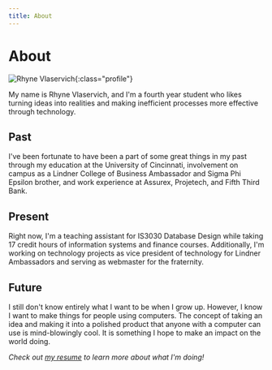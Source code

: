 ```yaml
---
title: About
---
```


# About

![Rhyne Vlaservich](/img/me.png "Rhyne Vlaservich"){:class="profile"}

My name is Rhyne Vlaservich, and I'm a fourth year student who likes turning ideas into realities and making inefficient processes more effective through technology.

## Past

I've been fortunate to have been a part of some great things in my past through 
    my education at the University of Cincinnati, 
    involvement on campus as a Lindner College of Business Ambassador and Sigma Phi Epsilon brother, 
    and work experience at Assurex, Projetech, and Fifth Third Bank.

## Present

Right now, I'm a teaching assistant for IS3030 Database Design while taking 17 credit hours of information systems and finance courses. 
Additionally, I'm working on technology projects as vice president of technology for Lindner Ambassadors and serving as webmaster for the fraternity.

## Future

I still don't know entirely what I want to be when I grow up. 
However, I know I want to make things for people using computers.
The concept of taking an idea and making it into a polished product that anyone with a computer can use is mind-blowingly cool.
It is something I hope to make an impact on the world doing.

*Check out [my resume](/more/Vlaservich-Resume-Fall-2016.pdf) to learn more about what I'm doing!*

